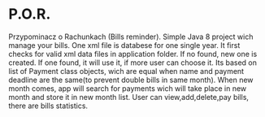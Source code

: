 # P.O.R.
Przypominacz o Rachunkach (Bills reminder).
Simple Java 8 project wich manage your bills. One xml file is databese for one single year. It first checks for valid xml data files in application folder. If no found, new one is created. If one found, it will use it, if more user can choose it. Its based on list of Payment class objects, wich are equal when name and payment deadline are the same(to prevent double bills in same month). When new month comes, app will search for payments wich will take place in new month and store it in new month list. User can view,add,delete,pay bills, there are bills statistics.
